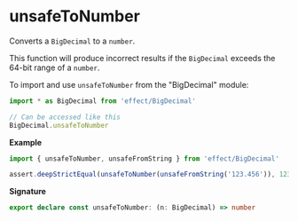# unsafeToNumber

Converts a `BigDecimal` to a `number`.

This function will produce incorrect results if the `BigDecimal` exceeds the 64-bit range of a `number`.

To import and use `unsafeToNumber` from the "BigDecimal" module:

```ts
import * as BigDecimal from 'effect/BigDecimal'

// Can be accessed like this
BigDecimal.unsafeToNumber
```

**Example**

```ts
import { unsafeToNumber, unsafeFromString } from 'effect/BigDecimal'

assert.deepStrictEqual(unsafeToNumber(unsafeFromString('123.456')), 123.456)
```

**Signature**

```ts
export declare const unsafeToNumber: (n: BigDecimal) => number
```
